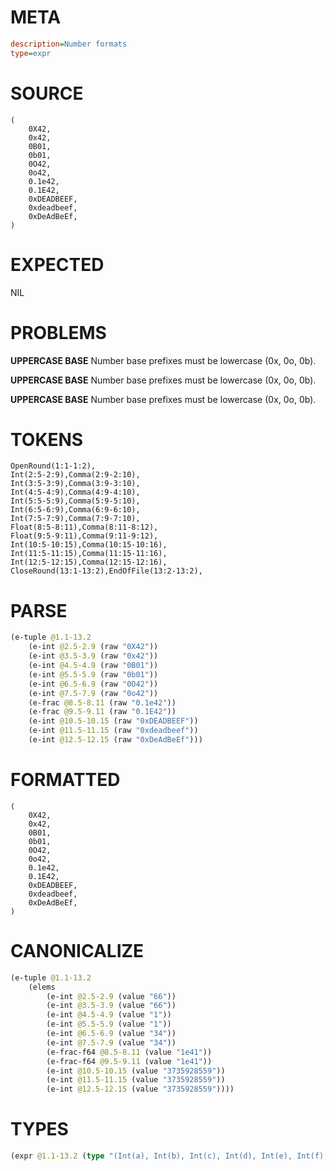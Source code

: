 # META
~~~ini
description=Number formats
type=expr
~~~
# SOURCE
~~~roc
(
    0X42,
    0x42,
    0B01,
    0b01,
    0O42,
    0o42,
    0.1e42,
    0.1E42,
    0xDEADBEEF,
    0xdeadbeef,
    0xDeAdBeEf,
)
~~~
# EXPECTED
NIL
# PROBLEMS
**UPPERCASE BASE**
Number base prefixes must be lowercase (0x, 0o, 0b).

**UPPERCASE BASE**
Number base prefixes must be lowercase (0x, 0o, 0b).

**UPPERCASE BASE**
Number base prefixes must be lowercase (0x, 0o, 0b).

# TOKENS
~~~zig
OpenRound(1:1-1:2),
Int(2:5-2:9),Comma(2:9-2:10),
Int(3:5-3:9),Comma(3:9-3:10),
Int(4:5-4:9),Comma(4:9-4:10),
Int(5:5-5:9),Comma(5:9-5:10),
Int(6:5-6:9),Comma(6:9-6:10),
Int(7:5-7:9),Comma(7:9-7:10),
Float(8:5-8:11),Comma(8:11-8:12),
Float(9:5-9:11),Comma(9:11-9:12),
Int(10:5-10:15),Comma(10:15-10:16),
Int(11:5-11:15),Comma(11:15-11:16),
Int(12:5-12:15),Comma(12:15-12:16),
CloseRound(13:1-13:2),EndOfFile(13:2-13:2),
~~~
# PARSE
~~~clojure
(e-tuple @1.1-13.2
	(e-int @2.5-2.9 (raw "0X42"))
	(e-int @3.5-3.9 (raw "0x42"))
	(e-int @4.5-4.9 (raw "0B01"))
	(e-int @5.5-5.9 (raw "0b01"))
	(e-int @6.5-6.9 (raw "0O42"))
	(e-int @7.5-7.9 (raw "0o42"))
	(e-frac @8.5-8.11 (raw "0.1e42"))
	(e-frac @9.5-9.11 (raw "0.1E42"))
	(e-int @10.5-10.15 (raw "0xDEADBEEF"))
	(e-int @11.5-11.15 (raw "0xdeadbeef"))
	(e-int @12.5-12.15 (raw "0xDeAdBeEf")))
~~~
# FORMATTED
~~~roc
(
	0X42,
	0x42,
	0B01,
	0b01,
	0O42,
	0o42,
	0.1e42,
	0.1E42,
	0xDEADBEEF,
	0xdeadbeef,
	0xDeAdBeEf,
)
~~~
# CANONICALIZE
~~~clojure
(e-tuple @1.1-13.2
	(elems
		(e-int @2.5-2.9 (value "66"))
		(e-int @3.5-3.9 (value "66"))
		(e-int @4.5-4.9 (value "1"))
		(e-int @5.5-5.9 (value "1"))
		(e-int @6.5-6.9 (value "34"))
		(e-int @7.5-7.9 (value "34"))
		(e-frac-f64 @8.5-8.11 (value "1e41"))
		(e-frac-f64 @9.5-9.11 (value "1e41"))
		(e-int @10.5-10.15 (value "3735928559"))
		(e-int @11.5-11.15 (value "3735928559"))
		(e-int @12.5-12.15 (value "3735928559"))))
~~~
# TYPES
~~~clojure
(expr @1.1-13.2 (type "(Int(a), Int(b), Int(c), Int(d), Int(e), Int(f), Frac(g), Frac(h), Int(i), Int(j), Int(k))"))
~~~
